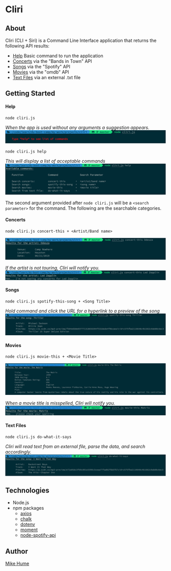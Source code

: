 # Cliri

## About

Cliri (CLI + Siri) is a Command Line Interface application that returns the following API results:

- [Help](#help) Basic command to run the application
- [Concerts](#concerts) via the "Bands in Town" API
- [Songs](#songs) via the "Spotify" API
- [Movies](#movies) via the "omdb" API
- [Text Files](#text) via an external .txt file

## Getting Started

#### <a name="help"></a>Help

```
node cliri.js
```

*When the app is used without any arguments a suggestion appears.*
![](images/no-args.png)

```
node cliri.js help
```

*This will display a list of acceptable commands*
![](images/help.png)


The second argument provided after `node cliri.js` will be a `<search parameter>` for the command. The following are the searchable categories.


#### <a name="concerts"></a>Concerts

```
node cliri.js concert-this + <Artist/Band name>
```

![](images/concert.png)

*If the artist is not touring, Cliri will notify you.*
![](images/no-concert.png)


#### <a name="songs"></a>Songs

```
node cliri.js spotify-this-song + <Song Title>
```

*Hold command and click the URL for a hyperlink to a preview of the song*
![](images/song.png)


#### <a name="movies"></a>Movies

```
node cliri.js movie-this + <Movie Title>
```

![](images/movie.png)

*When a movie title is misspelled, Cliri will notify you.*
![](images/movie-typo.png)


#### <a name="text"></a>Text Files

```
node cliri.js do-what-it-says
```

*Cliri will read text from an external file, parse the data, and search accordingly.*
![](images/text-file.png)

## Technologies

* Node.js
* npm packages
    * [axios](https://www.npmjs.com/package/axios)
    * [chalk](https://www.npmjs.com/package/chalk)
    * [dotenv](https://www.npmjs.com/package/dotenv)
    * [moment](https://www.npmjs.com/package/moment)
    * [node-spotify-api](https://www.npmjs.com/package/node-spotify-api)

## Author

[Mike Hume](https://mahume.github.io)
